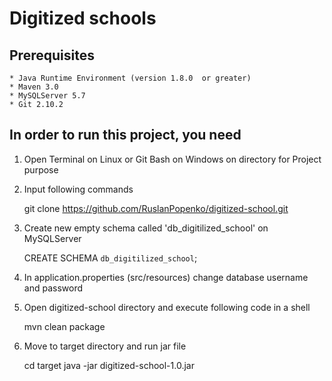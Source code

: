 Digitized schools
=================

Prerequisites
-------------

    * Java Runtime Environment (version 1.8.0  or greater)
    * Maven 3.0
    * MySQLServer 5.7
    * Git 2.10.2

In order to run this project, you need
--------------------------------------

1. Open Terminal on Linux or Git Bash on Windows on directory for Project purpose

2. Input following commands

    git clone https://github.com/RuslanPopenko/digitized-school.git

3. Create new empty schema called 'db_digitilized_school' on MySQLServer

    CREATE SCHEMA `db_digitilized_school`;

4. In application.properties (src/resources) change database username and password

5. Open digitized-school directory and execute following code in a shell

    mvn clean package

6. Move to target directory and run jar file

    cd target
    java -jar digitized-school-1.0.jar
